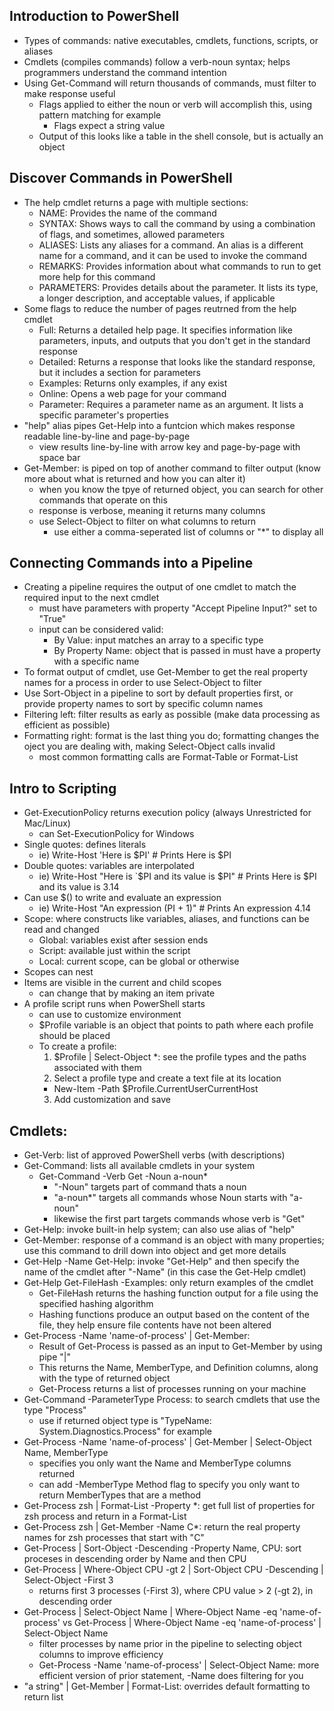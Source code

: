## Introduction to PowerShell
- Types of commands: native executables, cmdlets, functions, scripts, or aliases
- Cmdlets (compiles commands) follow a verb-noun syntax; helps programmers understand the command intention
- Using Get-Command will return thousands of commands, must filter to make response useful
  - Flags applied to either the noun or verb will accomplish this, using pattern matching for example
    - Flags expect a string value
  - Output of this looks like a table in the shell console, but is actually an object
  

## Discover Commands in PowerShell
- The help cmdlet returns a page with multiple sections:
  - NAME: Provides the name of the command
  - SYNTAX: Shows ways to call the command by using a combination of flags, and sometimes, allowed parameters
  - ALIASES: Lists any aliases for a command. An alias is a different name for a command, and it can be used to invoke the command
  - REMARKS: Provides information about what commands to run to get more help for this command
  - PARAMETERS: Provides details about the parameter. It lists its type, a longer description, and acceptable values, if applicable
- Some flags to reduce the number of pages reutrned from the help cmdlet
  - Full: Returns a detailed help page. It specifies information like parameters, inputs, and outputs that you don't get in the standard response
  - Detailed: Returns a response that looks like the standard response, but it includes a section for parameters
  - Examples: Returns only examples, if any exist
  - Online: Opens a web page for your command
  - Parameter: Requires a parameter name as an argument. It lists a specific parameter's properties
- "help" alias pipes Get-Help into a funtcion which makes response readable line-by-line and page-by-page
  - view results line-by-line with arrow key and page-by-page with space bar
- Get-Member: is piped on top of another command to filter output (know more about what is returned and how you can alter it)
  - when you know the tpye of returned object, you can search for other commands that operate on this
  - response is verbose, meaning it returns many columns
  - use Select-Object to filter on what columns to return
    - use either a comma-seperated list of columns or "*" to display all


## Connecting Commands into a Pipeline
- Creating a pipeline requires the output of one cmdlet to match the required input to the next cmdlet
  - must have parameters with property "Accept Pipeline Input?" set to "True"
  - input can be considered valid:
    - By Value: input matches an array to a specific type
    - By Property Name: object that is passed in must have a property with a specific name
- To format output of cmdlet, use Get-Member to get the real property names for a process in order to use Select-Object to filter
- Use Sort-Object in a pipeline to sort by default properties first, or provide property names to sort by specific column names
- Filtering left: filter results as early as possible (make data processing as efficient as possible)
- Formatting right: format is the last thing you do; formatting changes the oject you are dealing with, making Select-Object calls invalid
  - most common formatting calls are Format-Table or Format-List


## Intro to Scripting
- Get-ExecutionPolicy returns execution policy (always Unrestricted for Mac/Linux)
  - can Set-ExecutionPolicy for Windows
- Single quotes: defines literals
  - ie) Write-Host 'Here is $PI' # Prints Here is $PI
- Double quotes: variables are interpolated
  - ie) Write-Host "Here is `$PI and its value is $PI" # Prints Here is $PI and its value is 3.14
- Can use $() to write and evaluate an expression
  - ie) Write-Host "An expression $($PI + 1)" # Prints An expression 4.14
- Scope: where constructs like variables, aliases, and functions can be read and changed
  - Global: variables exist after session ends
  - Script: available just within the script
  - Local: current scope, can be global or otherwise
- Scopes can nest
- Items are visible in the current and child scopes
  - can change that by making an item private 
- A profile script runs when PowerShell starts
  - can use to customize environment
  - $Profile variable is an object that points to path where each profile should be placed
  - To create a profile:
    1) $Profile | Select-Object \*: see the profile types and the paths associated with them
    2) Select a profile type and create a text file at its location
      - New-Item -Path $Profile.CurrentUserCurrentHost
    3) Add customization and save  


## Cmdlets:
- Get-Verb: list of approved PowerShell verbs (with descriptions)
- Get-Command: lists all available cmdlets in your system
  - Get-Command -Verb Get -Noun a-noun*
    - "-Noun" targets part of command thats a noun
    - "a-noun*" targets all commands whose Noun starts with "a-noun"
    - likewise the first part targets commands whose verb is "Get"
- Get-Help: invoke built-in help system; can also use alias of "help"
- Get-Member: response of a command is an object with many properties; use this command to drill down into object and get more details
- Get-Help -Name Get-Help: invoke "Get-Help" and then specify the name of the cmdlet after "-Name" (in this case the Get-Help cmdlet)
- Get-Help Get-FileHash -Examples: only return examples of the cmdlet
  - Get-FileHash returns the hashing function output for a file using the specified hashing algorithm
  - Hashing functions produce an output based on the content of the file, they help ensure file contents have not been altered
- Get-Process -Name 'name-of-process' | Get-Member:
  - Result of Get-Process is passed as an input to Get-Member by using pipe "|"
  - This returns the Name, MemberType, and Definition columns, along with the type of returned object
  - Get-Process returns a list of processes running on your machine
- Get-Command -ParameterType Process: to search cmdlets that use the type "Process"
  - use if returned object type is "TypeName: System.Diagnostics.Process" for example
- Get-Process -Name 'name-of-process' | Get-Member | Select-Object Name, MemberType
  - specifies you only want the Name and MemberType columns returned
  - can add -MemberType Method flag to specify you only want to return MemberTypes that are a method
- Get-Process zsh | Format-List -Property \*: get full list of properties for zsh process and return in a Format-List
- Get-Process zsh | Get-Member -Name C*: return the real property names for zsh processes that start with "C"
- Get-Process | Sort-Object -Descending -Property Name, CPU: sort proceses in descending order by Name and then CPU 
- Get-Process | Where-Object CPU -gt 2 | Sort-Object CPU -Descending | Select-Object -First 3
  - returns first 3 processes (-First 3), where CPU value > 2 (-gt 2), in descending order
- Get-Process | Select-Object Name | Where-Object Name -eq 'name-of-process' vs Get-Process | Where-Object Name -eq 'name-of-process' | Select-Object Name
  - filter processes by name prior in the pipeline to selecting object columns to improve efficiency
  - Get-Process -Name 'name-of-process' | Select-Object Name: more efficient version of prior statement, -Name does filtering for you
- "a string" | Get-Member | Format-List: overrides default formatting to return list
